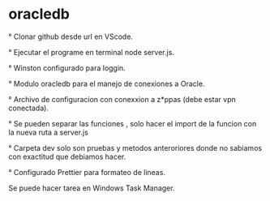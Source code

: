 # oracledb

° Clonar github desde url en VScode.


° Ejecutar el programe en terminal node server.js.


° Winston configurado para loggin.


° Modulo oracledb para el manejo de conexiones a Oracle.


° Archivo de configuracion con conexxion a z*ppas (debe estar vpn conectada).



° Se pueden separar las funciones , solo hacer el import de la funcion con la nueva ruta a server.js



° Carpeta dev solo son pruebas y metodos anteroriores donde no sabiamos con exactitud que debiamos hacer.



° Configurado Prettier para formateo de lineas.




Se puede hacer tarea en Windows Task Manager.


